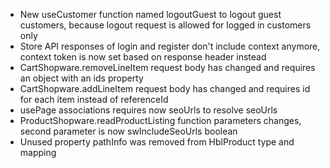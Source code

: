 - New useCustomer function named logoutGuest to logout guest customers, because logout request is allowed for logged in customers only
- Store API responses of login and register don't include context anymore, context token is now set based on response header instead
- CartShopware.removeLineItem request body has changed and requires an object with an ids property 
- CartShopware.addLineItem request body has changed and requires id for each item instead of referenceId 
- usePage associations requires now seoUrls to resolve seoUrls 
- ProductShopware.readProductListing function parameters changes, second parameter is now swIncludeSeoUrls boolean
- Unused property pathInfo was removed from HblProduct type and mapping
